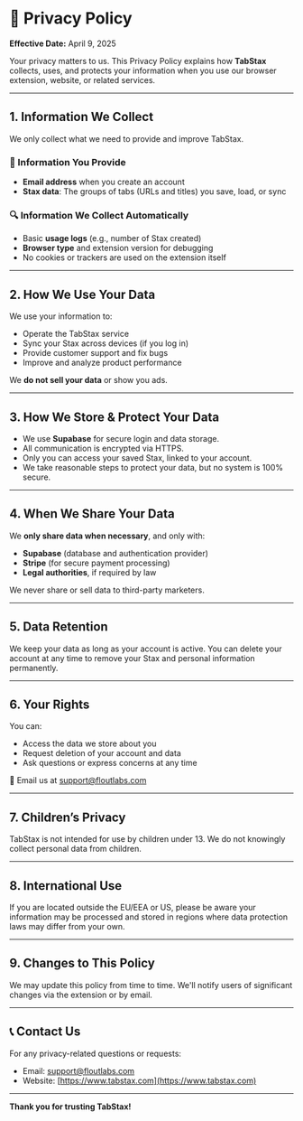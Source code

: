 # 🔐 Privacy Policy

**Effective Date:** April 9, 2025

Your privacy matters to us. This Privacy Policy explains how **TabStax** collects, uses, and protects your information when you use our browser extension, website, or related services.

---

## 1. Information We Collect

We only collect what we need to provide and improve TabStax.

### 🧾 Information You Provide
- **Email address** when you create an account
- **Stax data**: The groups of tabs (URLs and titles) you save, load, or sync

### 🔍 Information We Collect Automatically
- Basic **usage logs** (e.g., number of Stax created)
- **Browser type** and extension version for debugging
- No cookies or trackers are used on the extension itself

---

## 2. How We Use Your Data

We use your information to:
- Operate the TabStax service
- Sync your Stax across devices (if you log in)
- Provide customer support and fix bugs
- Improve and analyze product performance

We **do not sell your data** or show you ads.

---

## 3. How We Store & Protect Your Data

- We use **Supabase** for secure login and data storage.
- All communication is encrypted via HTTPS.
- Only you can access your saved Stax, linked to your account.
- We take reasonable steps to protect your data, but no system is 100% secure.

---

## 4. When We Share Your Data

We **only share data when necessary**, and only with:
- **Supabase** (database and authentication provider)
- **Stripe** (for secure payment processing)
- **Legal authorities**, if required by law

We never share or sell data to third-party marketers.

---

## 5. Data Retention

We keep your data as long as your account is active. You can delete your account at any time to remove your Stax and personal information permanently.

---

## 6. Your Rights

You can:
- Access the data we store about you
- Request deletion of your account and data
- Ask questions or express concerns at any time

📧 Email us at [support@floutlabs.com](mailto:support@floutlabs.com)

---

## 7. Children’s Privacy

TabStax is not intended for use by children under 13. We do not knowingly collect personal data from children.

---

## 8. International Use

If you are located outside the EU/EEA or US, please be aware your information may be processed and stored in regions where data protection laws may differ from your own.

---

## 9. Changes to This Policy

We may update this policy from time to time. We'll notify users of significant changes via the extension or by email.

---

## 📞 Contact Us

For any privacy-related questions or requests:

- Email: [support@floutlabs.com](mailto:support@floutlabs.com)  
- Website: [https://www.tabstax.com](https://www.tabstax.com)

---

**Thank you for trusting TabStax!**

